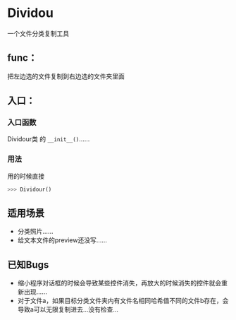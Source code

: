 # Dividou
一个文件分类复制工具
## func：
把左边选的文件复制到右边选的文件夹里面
## 入口：
### 入口函数
Dividour类 的 `__init__()`……
### 用法
用的时候直接
```python
>>> Dividour()
```
## 适用场景
+ 分类照片……
+ 给文本文件的preview还没写……
## 已知Bugs
+ 缩小程序对话框的时候会导致某些控件消失，再放大的时候消失的控件就会重新出现……
+ 对于文件a，如果目标分类文件夹内有文件名相同哈希值不同的文件b存在，会导致a可以无限复制进去…没有检查…
